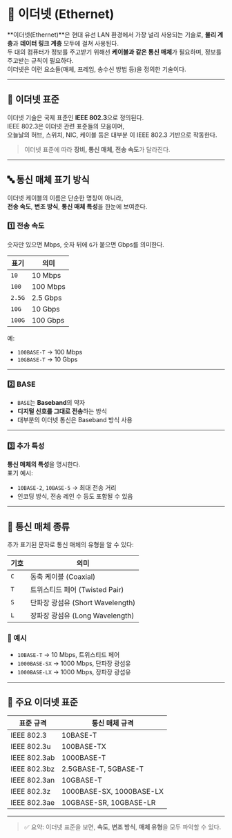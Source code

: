 # 📡 이더넷 (Ethernet)

**이더넷(Ethernet)**은 현대 유선 LAN 환경에서 가장 널리 사용되는 기술로, **물리 계층**과 **데이터 링크 계층** 모두에 걸쳐 사용된다.  
두 대의 컴퓨터가 정보를 주고받기 위해선 **케이블과 같은 통신 매체**가 필요하며, 정보를 주고받는 규칙이 필요하다.  
이더넷은 이런 요소들(매체, 프레임, 송수신 방법 등)을 정의한 기술이다.

---

## 🧩 이더넷 표준

이더넷 기술은 국제 표준인 **IEEE 802.3**으로 정의된다.  
IEEE 802.3은 이더넷 관련 표준들의 모음이며,  
오늘날의 허브, 스위치, NIC, 케이블 등은 대부분 이 IEEE 802.3 기반으로 작동한다.

> 이더넷 표준에 따라 **장비, 통신 매체, 전송 속도**가 달라진다.

---

## 🔤 통신 매체 표기 방식

이더넷 케이블의 이름은 단순한 명칭이 아니라,  
**전송 속도**, **변조 방식**, **통신 매체 특성**을 한눈에 보여준다.

### 1️⃣ 전송 속도

숫자만 있으면 Mbps, 숫자 뒤에 `G`가 붙으면 Gbps를 의미한다.

| 표기        | 의미       |
|-------------|------------|
| `10`        | 10 Mbps    |
| `100`       | 100 Mbps   |
| `2.5G`      | 2.5 Gbps   |
| `10G`       | 10 Gbps    |
| `100G`      | 100 Gbps   |

예:  
- `100BASE-T` → 100 Mbps  
- `10GBASE-T` → 10 Gbps

---

### 2️⃣ BASE

- `BASE`는 **Baseband**의 약자
- **디지털 신호를 그대로 전송**하는 방식
- 대부분의 이더넷 통신은 Baseband 방식 사용

---

### 3️⃣ 추가 특성

**통신 매체의 특성**을 명시한다.  
표기 예시:

- `10BASE-2`, `10BASE-5` → 최대 전송 거리  
- 인코딩 방식, 전송 레인 수 등도 포함될 수 있음

---

## 🧵 통신 매체 종류

추가 표기된 문자로 통신 매체의 유형을 알 수 있다:

| 기호 | 의미                         |
|------|------------------------------|
| `C`  | 동축 케이블 (Coaxial)        |
| `T`  | 트위스티드 페어 (Twisted Pair) |
| `S`  | 단파장 광섬유 (Short Wavelength) |
| `L`  | 장파장 광섬유 (Long Wavelength)  |

### 📌 예시

- `10BASE-T` → 10 Mbps, 트위스티드 페어  
- `1000BASE-SX` → 1000 Mbps, 단파장 광섬유  
- `1000BASE-LX` → 1000 Mbps, 장파장 광섬유  

---

## 📘 주요 이더넷 표준

| 표준 규격       | 통신 매체 규격                  |
|----------------|----------------------------------|
| IEEE 802.3     | 10BASE-T                         |
| IEEE 802.3u    | 100BASE-TX                       |
| IEEE 802.3ab   | 1000BASE-T                       |
| IEEE 802.3bz   | 2.5GBASE-T, 5GBASE-T             |
| IEEE 802.3an   | 10GBASE-T                        |
| IEEE 802.3z    | 1000BASE-SX, 1000BASE-LX         |
| IEEE 802.3ae   | 10GBASE-SR, 10GBASE-LR           |

---

> ✅ 요약: 이더넷 표준을 보면, **속도**, **변조 방식**, **매체 유형**을 모두 파악할 수 있다.
